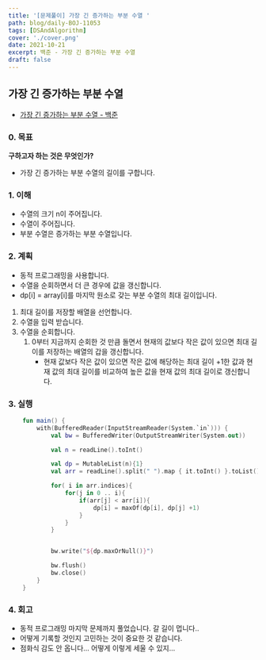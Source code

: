 ```yaml
---
title: '[문제풀이] 가장 긴 증가하는 부분 수열 '
path: blog/daily-BOJ-11053
tags: [DSAndAlgorithm]
cover: './cover.png'
date: 2021-10-21
excerpt: 백준 - 가장 긴 증가하는 부분 수열
draft: false
---
```


## 가장 긴 증가하는 부분 수열

- [가장 긴 증가하는 부분 수열 - 백준](https://www.acmicpc.net/problem/11053)

### 0. 목표

**구하고자 하는 것은 무엇인가?**

- 가장 긴 증가하는 부분 수열의 길이를 구합니다.

### 1. 이해

- 수열의 크기 n이 주어집니다.
- 수열이 주어집니다.
- 부분 수열은 증가하는 부분 수열입니다.

### 2. 계획

- 동적 프로그래밍을 사용합니다.
- 수열을 순회하면서 더 큰 경우에 값을 갱신합니다.
- dp[i] = array[i]를 마지막 원소로 갖는 부분 수열의 최대 길이입니다.

1. 최대 길이를 저장할 배열을 선언합니다.
2. 수열을 입력 받습니다.
3. 수열을 순회합니다.
   1. 0부터 지금까지 순회한 것 만큼 돌면서 현재의 값보다 작은 값이 있으면 최대 길이를 저장하는 배열의 갑을 갱신합니다.
      - 현재 값보다 작은 값이 있으면 작은 값에 해당하는 최대 길이 +1한 값과 현재 값의 최대 길이를 비교하여 높은 값을 현재 값의 최대 길이로 갱신합니다.

### 3. 실행

```kotlin
    fun main() {
        with(BufferedReader(InputStreamReader(System.`in`))) {
            val bw = BufferedWriter(OutputStreamWriter(System.out))

            val n = readLine().toInt()

            val dp = MutableList(n){1}
            val arr = readLine().split(" ").map { it.toInt() }.toList()

            for( i in arr.indices){
                for(j in 0 .. i){
                    if(arr[j] < arr[i]){
                        dp[i] = maxOf(dp[i], dp[j] +1)
                    }
                }
            }


            bw.write("${dp.maxOrNull()}")

            bw.flush()
            bw.close()
        }
    }
```

### 4. 회고

- 동적 프로그래밍 마지막 문제까지 풀었습니다. 갈 길이 멉니다..
- 어떻게 기록할 것인지 고민하는 것이 중요한 것 같습니다.
- 점화식 감도 안 옵니다... 어떻게 이렇게 세울 수 있지...
